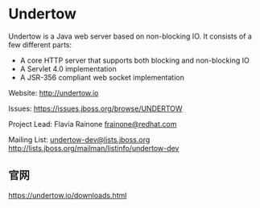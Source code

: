 Undertow
========

Undertow is a Java web server based on non-blocking IO. It consists of a few different parts:

* A core HTTP server that supports both blocking and non-blocking IO
* A Servlet 4.0 implementation
* A JSR-356 compliant web socket implementation

Website: http://undertow.io

Issues: https://issues.jboss.org/browse/UNDERTOW

Project Lead: Flavia Rainone <frainone@redhat.com>

Mailing List: undertow-dev@lists.jboss.org
http://lists.jboss.org/mailman/listinfo/undertow-dev

## 官网
https://undertow.io/downloads.html


